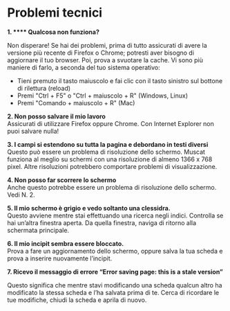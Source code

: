 # Problemi tecnici

**1. **** Qualcosa non funziona?**

Non disperare! Se hai dei problemi, prima di tutto assicurati di avere la versione più recente di Firefox o Chrome; potresti aver bisogno di aggiornare il tuo browser. Poi, prova a svuotare la cache. Vi sono più maniere di farlo, a seconda del tuo sistema operativo: 

- Tieni premuto il tasto maiuscolo e fai clic con il tasto sinistro sul bottone di rilettura (reload)
- Premi "Ctrl + F5" o "Ctrl + maiuscolo + R" (Windows, Linux)
- Premi "Comando + maiuscolo + R" (Mac)

**2. Non posso salvare il mio lavoro**  
Assicurati di utilizzare Firefox oppure Chrome. Con Internet Explorer non puoi salvare nulla!

**3. I campi si estendono su tutta la pagina e debordano in testi diversi**  
Questo può essere un problema di risoluzione dello schermo. Muscat funziona al meglio su schermi con una risoluzione di almeno 1366 x 768 pixel. Altre risoluzioni potrebbero comportare problemi di visualizzazione.

**4. Non posso far scorrere lo schermo**  
Anche questo potrebbe essere un problema di risoluzione dello schermo. Vedi N. 2.

**5. Il mio schermo è grigio e vedo soltanto una clessidra.**  
Questo avviene mentre stai effettuando una ricerca negli indici. Controlla se hai un’altra finestra aperta. Da quella finestra, naviga di ritorno alla schermata principale.

**6. Il mio incipit sembra essere bloccato.**  
Prova a fare un aggiornamento dello schermo, oppure salva la tua scheda e prova a inserire nuovamente l’incipit.  
  
**7. Ricevo il messaggio di errore “Error saving page: this is a stale version”**  
    
Questo significa che mentre stavi modificando una scheda qualcun altro ha modificato la stessa scheda e l’ha salvata prima di te. Cerca di ricordare le tue modifiche, chiudi la scheda e aprila di nuovo.  